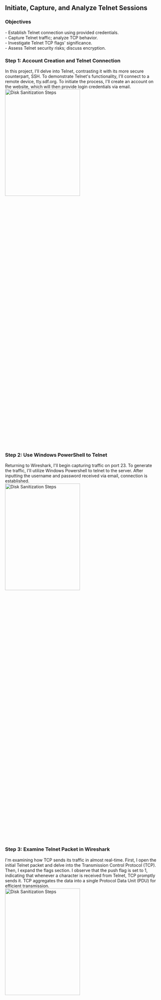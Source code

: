<h2>Initiate, Capture, and Analyze Telnet Sessions</h2>

<h3>Objectives</h3>
- Establish Telnet connection using provided credentials.
<br />
- Capture Telnet traffic; analyze TCP behavior.
<br />
- Investigate Telnet TCP flags' significance.
<br />
- Assess Telnet security risks; discuss encryption.

<h3>Step 1: Account Creation and Telnet Connection</h3>
In this project, I'll delve into Telnet, contrasting it with its more secure counterpart, SSH. To demonstrate Telnet's functionality, I'll connect to a remote device, tty.sdf.org. To initiate the process, I'll create an account on the website, which will then provide login credentials via email.
<br />
<img src="https://github.com/Yagoobz/InitiateCaptureAnalyzeTelnetSessions/assets/145611184/fbbada74-43ca-48bb-83cf-1472e0f9687d" height="30%" width="70%" alt="Disk Sanitization Steps"/>

<h3>Step 2: Use Windows PowerShell to Telnet</h3>
Returning to Wireshark, I'll begin capturing traffic on port 23. To generate the traffic, I'll utilize Windows Powershell to telnet to the server. After inputting the username and password received via email, connection is established.
<br />
<img src="https://github.com/Yagoobz/InitiateCaptureAnalyzeTelnetSessions/assets/145611184/62917b81-8eca-4b0f-b63c-a106de3cb4d7" height="30%" width="70%" alt="Disk Sanitization Steps"/>

<h3>Step 3: Examine Telnet Packet in Wireshark</h3>
I'm examining how TCP sends its traffic in almost real-time. First, I open the initial Telnet packet and delve into the Transmission Control Protocol (TCP). Then, I expand the flags section. I observe that the push flag is set to 1, indicating that whenever a character is received from Telnet, TCP promptly sends it. TCP aggregates the data into a single Protocol Data Unit (PDU) for efficient transmission.
<br />
<img src="https://github.com/Yagoobz/InitiateCaptureAnalyzeTelnetSessions/assets/145611184/bcbd6a3e-5bea-4f93-840c-24f7dd920e00" height="30%" width="70%" alt="Disk Sanitization Steps"/>

<h3>Step 4: Follow TCP Stream for Telnet</h3>
For further analysis, I right-click on the initial Telnet packet and select "follow TCP Stream." This action reveals the entire Telnet session, indicating that the communication is not encrypted and therefore lacks security measures. Using Telnet for communication with remote devices is insecure and not recommended.
<br />
<img src="https://github.com/Yagoobz/InitiateCaptureAnalyzeTelnetSessions/assets/145611184/e34aa4e5-d3b5-42ef-bfa5-d70b235a9be3" height="30%" width="70%" alt="Disk Sanitization Steps"/>
